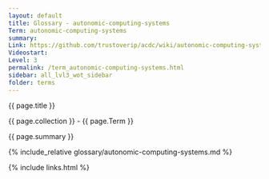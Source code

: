 ```yaml
---
layout: default
title: Glossary - autonomic-computing-systems
Term: autonomic-computing-systems
summary: 
Link: https://github.com/trustoverip/acdc/wiki/autonomic-computing-systems.md
Videostart: 
Level: 3
permalink: /term_autonomic-computing-systems.html
sidebar: all_lvl3_wot_sidebar
folder: terms
---
```


{{ page.title }}

{{ page.collection }} - {{ page.Term }}

   {{ page.summary }}

{% include_relative glossary/autonomic-computing-systems.md %}

 {% include links.html %} 
